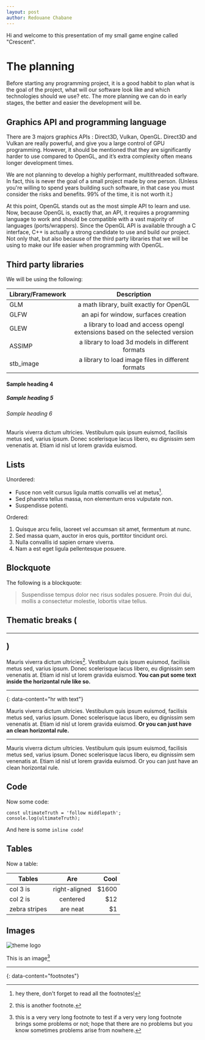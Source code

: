 ```yaml
---
layout: post
author: Redouane Chabane
---
```


Hi and welcome to this presentation of my small game engine called "Crescent".

# The planning

Before starting any programming project, it is a good habbit to plan what is the goal of the project, what will our software look like and which technologies should we use? etc.
The more planning we can do in early stages, the better and easier the development will be.

## Graphics API and programming language

There are 3 majors graphics APIs : Direct3D, Vulkan, OpenGL.
Direct3D and Vulkan are really powerful, and give you a large control of GPU programming. However, it should be mentioned that they are significantly harder to use compared to OpenGL, and it’s extra complexity often means longer development times.

We are not planning to develop a highly performant, multithreaded software. In fact, this is never the goal of a small project made by one person. (Unless you're willing to spend years building such software, in that case you must consider the risks and benefits. 99% of the time, it is not worth it.)

At this point, OpenGL stands out as the most simple API to learn and use.
Now, because OpenGL is, exactly that, an API, it requires a programming language to work and should be compatible with a vast majority of languages (ports/wrappers). 
Since the OpenGL API is available through a C interface, C++ is actually a strong candidate to use and build our project. Not only that, but also because of the third party libraries that we will be using to make our life easier when programming with OpenGL.

## Third party libraries

We will be using the following:

| Library/Framework | Description |
| :--- | :--:|
| GLM  | a math library, built exactly for OpenGL |
| GLFW | an api for window, surfaces creation |
| GLEW | a library to load and access opengl extensions based on the selected version |
| ASSIMP | a library to load 3d models in different formats |
| stb_image | a library to load image files in different formats |

#### Sample heading 4
##### Sample heading 5
###### Sample heading 6

Mauris viverra dictum ultricies. Vestibulum quis ipsum euismod, facilisis metus sed, varius ipsum. Donec scelerisque lacus libero, eu dignissim sem venenatis at. Etiam id nisl ut lorem gravida euismod.

## Lists

Unordered:

- Fusce non velit cursus ligula mattis convallis vel at metus[^2].
- Sed pharetra tellus massa, non elementum eros vulputate non.
- Suspendisse potenti.

Ordered:

1. Quisque arcu felis, laoreet vel accumsan sit amet, fermentum at nunc.
2. Sed massa quam, auctor in eros quis, porttitor tincidunt orci.
3. Nulla convallis id sapien ornare viverra.
4. Nam a est eget ligula pellentesque posuere.

## Blockquote

The following is a blockquote:

> Suspendisse tempus dolor nec risus sodales posuere. Proin dui dui, mollis a consectetur molestie, lobortis vitae tellus.

## Thematic breaks (<hr>)

Mauris viverra dictum ultricies[^3]. Vestibulum quis ipsum euismod, facilisis metus sed, varius ipsum. Donec scelerisque lacus libero, eu dignissim sem venenatis at. Etiam id nisl ut lorem gravida euismod. **You can put some text inside the horizontal rule like so.**

---
{: data-content="hr with text"}

Mauris viverra dictum ultricies. Vestibulum quis ipsum euismod, facilisis metus sed, varius ipsum. Donec scelerisque lacus libero, eu dignissim sem venenatis at. Etiam id nisl ut lorem gravida euismod. **Or you can just have an clean horizontal rule.**

---

Mauris viverra dictum ultricies. Vestibulum quis ipsum euismod, facilisis metus sed, varius ipsum. Donec scelerisque lacus libero, eu dignissim sem venenatis at. Etiam id nisl ut lorem gravida euismod. Or you can just have an clean horizontal rule.

## Code

Now some code:

```
const ultimateTruth = 'follow middlepath';
console.log(ultimateTruth);
```

And here is some `inline code`!

## Tables

Now a table:

| Tables        | Are           | Cool  |
| ------------- |:-------------:| -----:|
| col 3 is      | right-aligned | $1600 |
| col 2 is      | centered      |   $12 |
| zebra stripes | are neat      |    $1 |

## Images

![theme logo](http://www.abhinavsaxena.com/images/abhinav.jpeg)

This is an image[^4]

---
{: data-content="footnotes"}

[^1]: this is a footnote. You should reach here if you click on the corresponding superscript number.
[^2]: hey there, don't forget to read all the footnotes!
[^3]: this is another footnote.
[^4]: this is a very very long footnote to test if a very very long footnote brings some problems or not; hope that there are no problems but you know sometimes problems arise from nowhere.
